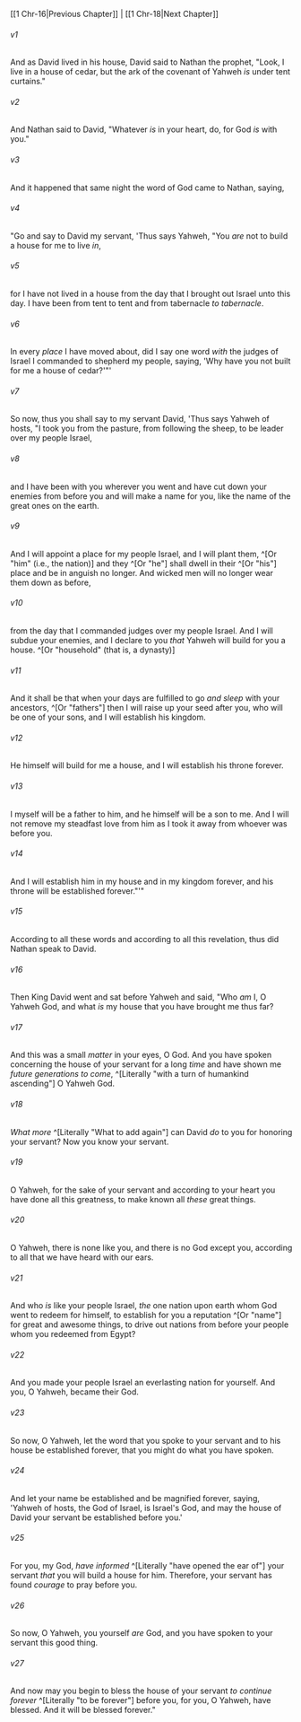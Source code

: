 ﻿---
aliases:
  - 1 Chronicles 17
---

[[1 Chr-16|Previous Chapter]] | [[1 Chr-18|Next Chapter]]

###### v1
And as David lived in his house, David said to Nathan the prophet, "Look, I live in a house of cedar, but the ark of the covenant of Yahweh _is_ under tent curtains."

###### v2
And Nathan said to David, "Whatever _is_ in your heart, do, for God _is_ with you."

###### v3
And it happened that same night the word of God came to Nathan, saying,

###### v4
"Go and say to David my servant, 'Thus says Yahweh, "You _are_ not to build a house for me to live _in_,

###### v5
for I have not lived in a house from the day that I brought out Israel unto this day. I have been from tent to tent and from tabernacle _to tabernacle_.

###### v6
In every _place_ I have moved about, did I say one word _with_ the judges of Israel I commanded to shepherd my people, saying, 'Why have you not built for me a house of cedar?'"'

###### v7
So now, thus you shall say to my servant David, 'Thus says Yahweh of hosts, "I took you from the pasture, from following the sheep, to be leader over my people Israel,

###### v8
and I have been with you wherever you went and have cut down your enemies from before you and will make a name for you, like the name of the great ones on the earth.

###### v9
And I will appoint a place for my people Israel, and I will plant them, ^[Or "him" (i.e., the nation)] and they ^[Or "he"] shall dwell in their ^[Or "his"] place and be in anguish no longer. And wicked men will no longer wear them down as before,

###### v10
from the day that I commanded judges over my people Israel. And I will subdue your enemies, and I declare to you _that_ Yahweh will build for you a house. ^[Or "household" (that is, a dynasty)]

###### v11
And it shall be that when your days are fulfilled to go _and sleep_ with your ancestors, ^[Or "fathers"] then I will raise up your seed after you, who will be one of your sons, and I will establish his kingdom.

###### v12
He himself will build for me a house, and I will establish his throne forever.

###### v13
I myself will be a father to him, and he himself will be a son to me. And I will not remove my steadfast love from him as I took it away from whoever was before you.

###### v14
And I will establish him in my house and in my kingdom forever, and his throne will be established forever."'"

###### v15
According to all these words and according to all this revelation, thus did Nathan speak to David.

###### v16
Then King David went and sat before Yahweh and said, "Who _am_ I, O Yahweh God, and what _is_ my house that you have brought me thus far?

###### v17
And this was a small _matter_ in your eyes, O God. And you have spoken concerning the house of your servant for a long _time_ and have shown me _future generations to come_, ^[Literally "with a turn of humankind ascending"] O Yahweh God.

###### v18
_What more_ ^[Literally "What to add again"] can David _do_ to you for honoring your servant? Now you know your servant.

###### v19
O Yahweh, for the sake of your servant and according to your heart you have done all this greatness, to make known all _these_ great things.

###### v20
O Yahweh, there is none like you, and there is no God except you, according to all that we have heard with our ears.

###### v21
And who _is_ like your people Israel, _the_ one nation upon earth whom God went to redeem for himself, to establish for you a reputation ^[Or "name"] for great and awesome things, to drive out nations from before your people whom you redeemed from Egypt?

###### v22
And you made your people Israel an everlasting nation for yourself. And you, O Yahweh, became their God.

###### v23
So now, O Yahweh, let the word that you spoke to your servant and to his house be established forever, that you might do what you have spoken.

###### v24
And let your name be established and be magnified forever, saying, 'Yahweh of hosts, the God of Israel, is Israel's God, and may the house of David your servant be established before you.'

###### v25
For you, my God, _have informed_ ^[Literally "have opened the ear of"] your servant _that_ you will build a house for him. Therefore, your servant has found _courage_ to pray before you.

###### v26
So now, O Yahweh, you yourself _are_ God, and you have spoken to your servant this good thing.

###### v27
And now may you begin to bless the house of your servant _to continue forever_ ^[Literally "to be forever"] before you, for you, O Yahweh, have blessed. And it will be blessed forever."
